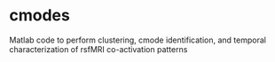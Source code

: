 # cmodes
Matlab code to perform clustering, cmode identification, and temporal characterization of rsfMRI co-activation patterns


